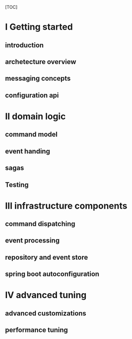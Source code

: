 [TOC]

# I Getting started



## introduction

## archetecture overview

## messaging concepts

## configuration api

# II domain logic

## command model

## event handing

## sagas

## Testing

# III infrastructure components

## command dispatching

## event processing

## repository and event store

## spring boot autoconfiguration

# IV advanced tuning

## advanced customizations

## performance tuning



